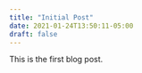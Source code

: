 ```yaml
---
title: "Initial Post"
date: 2021-01-24T13:50:11-05:00
draft: false
---
```

This is the first blog post.
